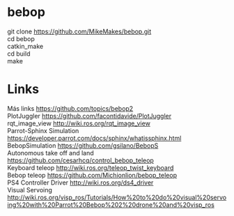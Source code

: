 # bebop
  git clone https://github.com/MikeMakes/bebop.git  
  cd bebop  
  catkin_make  
  cd build  
  make  

# Links
Más links https://github.com/topics/bebop2  
PlotJuggler https://github.com/facontidavide/PlotJuggler  
rqt_image_view http://wiki.ros.org/rqt_image_view  
Parrot-Sphinx Simulation https://developer.parrot.com/docs/sphinx/whatissphinx.html  
BebopSimulation https://github.com/gsilano/BebopS  
Autonomous take off and land https://github.com/cesarhcq/control_bebop_teleop  
Keyboard teleop http://wiki.ros.org/teleop_twist_keyboard   
Bebop teleop https://github.com/Michionlion/bebop_teleop   
PS4 Controller Driver http://wiki.ros.org/ds4_driver   
Visual Servoing http://wiki.ros.org/visp_ros/Tutorials/How%20to%20do%20visual%20servoing%20with%20Parrot%20Bebop%202%20drone%20and%20visp_ros  
